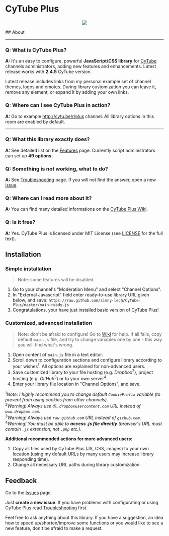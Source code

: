 # CyTube Plus
<p align="center"><img src="https://dl.dropboxusercontent.com/s/7mrz85gl29eiiks/logo.png"/></p>
## About

***

### Q: What is CyTube Plus?

**A:** It's an easy to configure, powerful <b>JavaScript/CSS library</b> for [CyTube](https://github.com/calzoneman/sync) channels administrators, adding new features and enhancements. Latest release works with **2.4.5** CyTube version.

Latest release includes links from my personal example set of channel themes, logos and emotes. During library customization you can leave it, remove any element, or expand it by adding your own links.

### Q: Where can I see CyTube Plus in action?

**A:** Go to example http://cytu.be/r/plus channel. All library options in this room are enabled by default.

***

### Q: What this library exactly does?

**A:** See detailed list on the [Features](https://github.com/zimny-lech/CyTube-Plus/wiki/Features) page. Currently script administrators can set up **49 options**.

### Q: Something is not working, what to do?

**A:** See [Troubleshooting](https://github.com/zimny-lech/CyTube-Plus/wiki/Troubleshooting) page. If you will not find the answer, open a new [issue](https://github.com/zimny-lech/CyTube-Plus/issues).

### Q: Where can I read more about it?

**A:** You can find many detailed informations on the [CyTube Plus Wiki](https://github.com/zimny-lech/CyTube-Plus/wiki).

### Q: Is it free?

**A:** Yes. CyTube Plus is licensed under MIT License (see [LICENSE](https://github.com/zimny-lech/CyTube-Plus/blob/master/LICENSE) for the full text).

## Installation

### Simple installation

> Note: some features will be disabled.

1. Go to your channel's "Moderation Menu" and select "Channel Options".
2. In "External Javascript" field enter ready-to-use library URL given below, and save:
   `https://raw.github.com/zimny-lech/CyTube-Plus/master/main-ready.js`
3. Congratulations, your have just installed basic version of CyTube Plus!

### Customized, advanced installation

> Note: don't be afraid to configure! Go to [Wiki](https://github.com/zimny-lech/CyTube-Plus/wiki) for help. If all fails, copy default `main.js` file, and try to change variables one by one - this way you will find what's wrong.

1. Open content of `main.js` file in a text editor.
2. Scroll down to configuration sections and configure library according to your wishes<sup>1</sup>. All options are explained for non-advanced users.
3. Save customized library to your file hosting (e.g. <i>Dropbox</i><sup>2</sup>), project hosting (e.g. <i>GitHub</i><sup>3</sup>) or to your own server<sup>4</sup>.
4. Enter your library file location in "Channel Options", and save.

<sup>1</sup><i>Note: I highly recommend you to change default `CookiePrefix` variable (to prevent from using cookies from other channels).</i><br/><sup>2</sup><i>Warning! Always use `dl.dropboxusercontent.com` URL instead of `www.dropbox.com`.</i><br/><sup>3</sup><i>Warning! Always use `raw.github.com` URL instead of `github.com`.</i><br/><sup>4</sup><i>Warning! You must be able to **access .js file directly** (browser's URL must contain `.js` extension, not `.php` etc.).</i>

**Additional recommended actions for more advanced users:**

1. Copy all files used by CyTube Plus (JS, CSS, images) to your own location (using my default URLs by many users may increase library responding time).
2. Change all necessary URL paths during library customization.

## Feedback

Go to the [Issues](https://github.com/zimny-lech/CyTube-Plus/issues) page.

Just **create a new issue**. If you have problems with configurating or using CyTube Plus read [Troubleshooting](https://github.com/zimny-lech/CyTube-Plus/wiki/Troubleshooting) first.

Feel free to ask anything about this library. If you have a suggestion, an idea how to speed up/shorten/improve some functions or you would like to see a new feature, don't be afraid to make a request.
